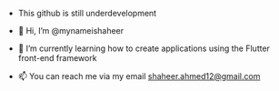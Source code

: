 - This github is still underdevelopment

- 👋 Hi, I’m @mynameishaheer
- 🌱 I’m currently learning how to create applications using the Flutter front-end framework
- 📫 You can reach me via my email shaheer.ahmed12@gmail.com

<!---
mynameishaheer/mynameishaheer is a ✨ special ✨ repository because its `README.md` (this file) appears on your GitHub profile.
You can click the Preview link to take a look at your changes.
--->
